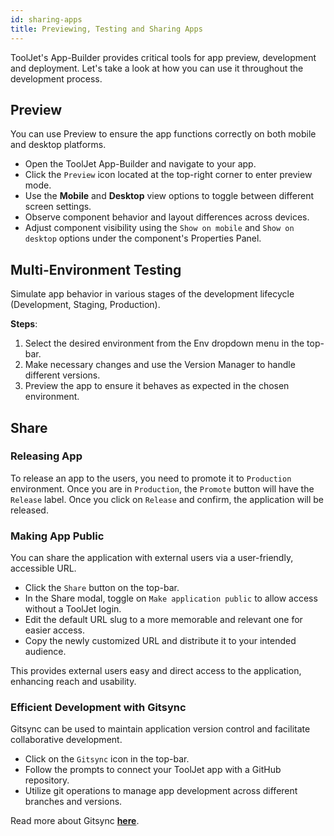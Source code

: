 ```yaml
---
id: sharing-apps
title: Previewing, Testing and Sharing Apps 
---
```


 ToolJet's App-Builder provides critical tools for app preview, development and deployment. Let's take a look at how you can use it throughout the development process.

## Preview
You can use Preview to ensure the app functions correctly on both mobile and desktop platforms.

- Open the ToolJet App-Builder and navigate to your app.
- Click the `Preview` icon located at the top-right corner to enter preview mode.
- Use the **Mobile** and **Desktop** view options to toggle between different screen settings.
- Observe component behavior and layout differences across devices.
- Adjust component visibility using the `Show on mobile` and `Show on desktop` options under the component's Properties Panel.

## Multi-Environment Testing
Simulate app behavior in various stages of the development lifecycle (Development, Staging, Production).

**Steps**:
1. Select the desired environment from the Env dropdown menu in the top-bar.
2. Make necessary changes and use the Version Manager to handle different versions.
3. Preview the app to ensure it behaves as expected in the chosen environment.

## Share

### Releasing App
To release an app to the users, you need to promote it to `Production` environment. Once you are in `Production`, the `Promote` button will have the `Release` label. Once you click on `Release` and confirm, the application will be released.

### Making App Public
You can share the application with external users via a user-friendly, accessible URL.

- Click the `Share` button on the top-bar.
- In the Share modal, toggle on `Make application public` to allow access without a ToolJet login.
- Edit the default URL slug to a more memorable and relevant one for easier access.
- Copy the newly customized URL and distribute it to your intended audience.

This provides external users easy and direct access to the application, enhancing reach and usability.

<!-- ## Embedding the App into a Website

**Objective**: Integrate the ToolJet app within an existing web application to provide seamless user interaction.

**Steps**:
1. Ensure the app is set to public or set `ENABLE_PRIVATE_APP_EMBED` to `true` in the `.env` file for private apps.
2. Navigate to the Share modal and copy the embeddable link.
3. Paste the embed link into the `iframe` tag of your website's HTML code.

**Benefit**: Users can interact with the ToolJet app directly from your website, improving the user experience and retaining user engagement. -->


### Efficient Development with Gitsync

Gitsync can be used to maintain application version control and facilitate collaborative development.

- Click on the `Gitsync` icon in the top-bar.
- Follow the prompts to connect your ToolJet app with a GitHub repository.
- Utilize git operations to manage app development across different branches and versions.

Read more about Gitsync **[here](../../gitsync)**.
